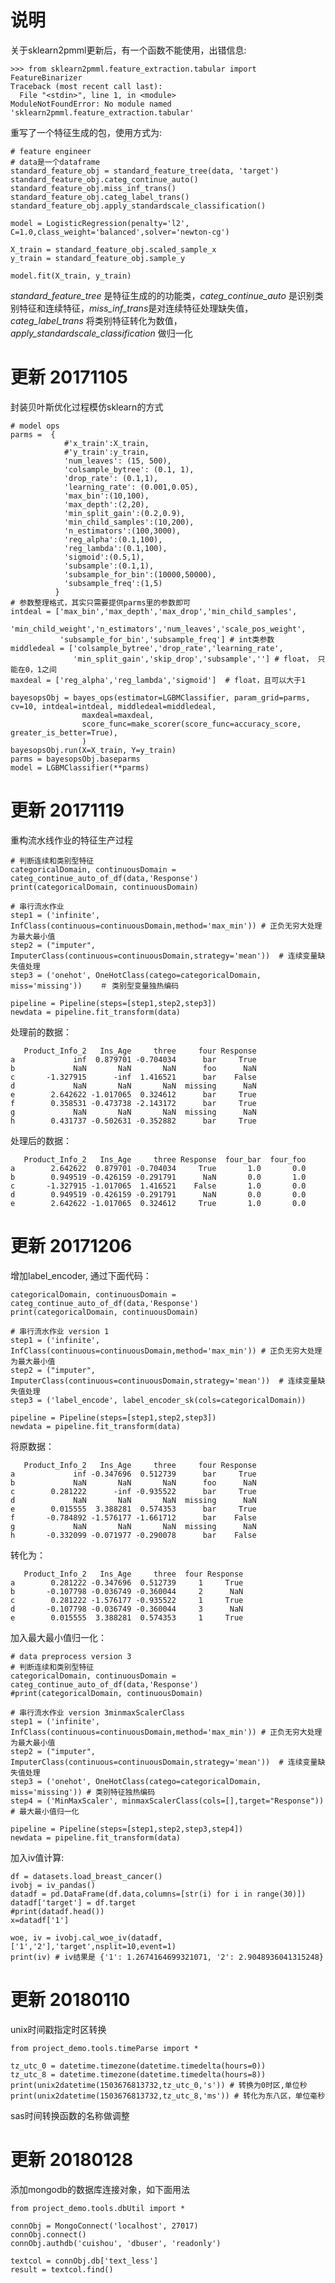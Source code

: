 # 说明

关于sklearn2pmml更新后，有一个函数不能使用，出错信息:

	>>> from sklearn2pmml.feature_extraction.tabular import FeatureBinarizer
	Traceback (most recent call last):
	  File "<stdin>", line 1, in <module>
	ModuleNotFoundError: No module named 'sklearn2pmml.feature_extraction.tabular'

重写了一个特征生成的包，使用方式为:

    # feature engineer
    # data是一个dataframe
    standard_feature_obj = standard_feature_tree(data, 'target')
    standard_feature_obj.categ_continue_auto()
    standard_feature_obj.miss_inf_trans()
    standard_feature_obj.categ_label_trans()
    standard_feature_obj.apply_standardscale_classification()
    
    model = LogisticRegression(penalty='l2', C=1.0,class_weight='balanced',solver='newton-cg')
    
    X_train = standard_feature_obj.scaled_sample_x
    y_train = standard_feature_obj.sample_y
    
    model.fit(X_train, y_train)
    
*standard_feature_tree* 是特征生成的的功能类，*categ_continue_auto* 是识别类别特征和连续特征，*miss_inf_trans*是对连续特征处理缺失值，*categ_label_trans* 将类别特征转化为数值，*apply_standardscale_classification* 做归一化

# 更新 20171105

封装贝叶斯优化过程模仿sklearn的方式

    # model ops
    parms =  {
                #'x_train':X_train,
                #'y_train':y_train,
                'num_leaves': (15, 500),
                'colsample_bytree': (0.1, 1),
                'drop_rate': (0.1,1),
                'learning_rate': (0.001,0.05),
                'max_bin':(10,100),
                'max_depth':(2,20),
                'min_split_gain':(0.2,0.9),
                'min_child_samples':(10,200),
                'n_estimators':(100,3000),
                'reg_alpha':(0.1,100),
                'reg_lambda':(0.1,100),
                'sigmoid':(0.5,1),
                'subsample':(0.1,1),
                'subsample_for_bin':(10000,50000),
                'subsample_freq':(1,5)
              }
    # 参数整理格式，其实只需要提供parms里的参数即可
    intdeal = ['max_bin','max_depth','max_drop','min_child_samples',
               'min_child_weight','n_estimators','num_leaves','scale_pos_weight',
               'subsample_for_bin','subsample_freq'] # int类参数
    middledeal = ['colsample_bytree','drop_rate','learning_rate',
                  'min_split_gain','skip_drop','subsample',''] # float， 只能在0，1之间
    maxdeal = ['reg_alpha','reg_lambda','sigmoid']  # float，且可以大于1

    bayesopsObj = bayes_ops(estimator=LGBMClassifier, param_grid=parms, cv=10, intdeal=intdeal, middledeal=middledeal, 
                    maxdeal=maxdeal, 
                    score_func=make_scorer(score_func=accuracy_score, greater_is_better=True),
                    )
    bayesopsObj.run(X=X_train, Y=y_train)
    parms = bayesopsObj.baseparms
    model = LGBMClassifier(**parms)
    
# 更新 20171119

重构流水线作业的特征生产过程

    # 判断连续和类别型特征
    categoricalDomain, continuousDomain = categ_continue_auto_of_df(data,'Response')
    print(categoricalDomain, continuousDomain)
    
    # 串行流水作业
    step1 = ('infinite', InfClass(continuous=continuousDomain,method='max_min')) # 正负无穷大处理为最大最小值
    step2 = ("imputer", ImputerClass(continuous=continuousDomain,strategy='mean'))  # 连续变量缺失值处理
    step3 = ('onehot', OneHotClass(catego=categoricalDomain, miss='missing'))    ＃ 类别型变量独热编码

    pipeline = Pipeline(steps=[step1,step2,step3])
    newdata = pipeline.fit_transform(data)
    
处理前的数据：

	   Product_Info_2   Ins_Age     three     four Response
	a             inf  0.879701 -0.704034      bar     True
	b             NaN       NaN       NaN      foo      NaN
	c       -1.327915      -inf  1.416521      bar    False
	d             NaN       NaN       NaN  missing      NaN
	e        2.642622 -1.017065  0.324612      bar     True
	f        0.358531 -0.473738 -2.143172      bar     True
	g             NaN       NaN       NaN  missing      NaN
	h        0.431737 -0.502631 -0.352882      bar     True
	
处理后的数据：

	   Product_Info_2   Ins_Age     three Response  four_bar  four_foo
	a        2.642622  0.879701 -0.704034     True       1.0       0.0
	b        0.949519 -0.426159 -0.291791      NaN       0.0       1.0
	c       -1.327915 -1.017065  1.416521    False       1.0       0.0
	d        0.949519 -0.426159 -0.291791      NaN       0.0       0.0
	e        2.642622 -1.017065  0.324612     True       1.0       0.0
	
# 更新 20171206

增加label_encoder, 通过下面代码：

    categoricalDomain, continuousDomain = categ_continue_auto_of_df(data,'Response')
    print(categoricalDomain, continuousDomain)
    
    # 串行流水作业 version 1
    step1 = ('infinite', InfClass(continuous=continuousDomain,method='max_min')) # 正负无穷大处理为最大最小值
    step2 = ("imputer", ImputerClass(continuous=continuousDomain,strategy='mean'))  # 连续变量缺失值处理
    step3 = ('label_encode', label_encoder_sk(cols=categoricalDomain))

    pipeline = Pipeline(steps=[step1,step2,step3])
    newdata = pipeline.fit_transform(data)
    
将原数据：

	   Product_Info_2   Ins_Age     three     four Response
	a             inf -0.347696  0.512739      bar     True
	b             NaN       NaN       NaN      foo      NaN
	c        0.281222      -inf -0.935522      bar     True
	d             NaN       NaN       NaN  missing      NaN
	e        0.015555  3.388281  0.574353      bar     True
	f       -0.784892 -1.576177 -1.661712      bar    False
	g             NaN       NaN       NaN  missing      NaN
	h       -0.332099 -0.071977 -0.290078      bar    False
	
转化为：

	   Product_Info_2   Ins_Age     three  four Response
	a        0.281222 -0.347696  0.512739     1     True
	b       -0.107798 -0.036749 -0.360044     2      NaN
	c        0.281222 -1.576177 -0.935522     1     True
	d       -0.107798 -0.036749 -0.360044     3      NaN
	e        0.015555  3.388281  0.574353     1     True
	
加入最大最小值归一化：

    # data preprocess version 3
    # 判断连续和类别型特征
    categoricalDomain, continuousDomain = categ_continue_auto_of_df(data,'Response')
    #print(categoricalDomain, continuousDomain)

    # 串行流水作业 version 3minmaxScalerClass
    step1 = ('infinite', InfClass(continuous=continuousDomain,method='max_min')) # 正负无穷大处理为最大最小值
    step2 = ("imputer", ImputerClass(continuous=continuousDomain,strategy='mean'))  # 连续变量缺失值处理
    step3 = ('onehot', OneHotClass(catego=categoricalDomain, miss='missing')) # 类别特征独热编码
    step4 = ('MinMaxScaler', minmaxScalerClass(cols=[],target="Response"))  # 最大最小值归一化

    pipeline = Pipeline(steps=[step1,step2,step3,step4])
    newdata = pipeline.fit_transform(data)
    
加入iv值计算:

    df = datasets.load_breast_cancer()
    ivobj = iv_pandas()
    datadf = pd.DataFrame(df.data,columns=[str(i) for i in range(30)])
    datadf['target'] = df.target
    #print(datadf.head())
    x=datadf['1']

    woe, iv = ivobj.cal_woe_iv(datadf,['1','2'],'target',nsplit=10,event=1)
    print(iv) # iv结果是 {'1': 1.2674164699321071, '2': 2.9048936041315248}
    
# 更新 20180110

unix时间戳指定时区转换

    from project_demo.tools.timeParse import *
    
    tz_utc_0 = datetime.timezone(datetime.timedelta(hours=0))
    tz_utc_8 = datetime.timezone(datetime.timedelta(hours=8))
    print(unix2datetime(1503676813732,tz_utc_0,'s')) # 转换为0时区,单位秒
    print(unix2datetime(1503676813732,tz_utc_8,'ms')) # 转化为东八区，单位毫秒

sas时间转换函数的名称做调整

# 更新 20180128

添加mongodb的数据库连接对象，如下面用法

    from project_demo.tools.dbUtil import *

    connObj = MongoConnect('localhost', 27017)
    connObj.connect()
    connObj.authdb('cuishou', 'dbuser', 'readonly')
    
    textcol = connObj.db['text_less']   
    result = textcol.find() 
